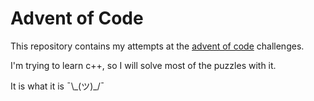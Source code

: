 # Advent of Code

This repository contains my attempts at the [advent of code](https://adventofcode.com/) challenges. 

I'm trying to learn c++, so I will solve most of the puzzles with it.

It is what it is ¯\\\_(ツ)\_\/¯
